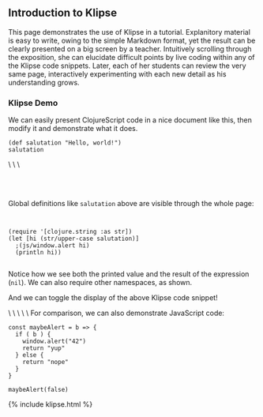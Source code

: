 
## Introduction to Klipse

This page demonstrates the use of Klipse in a tutorial. Explanitory material
is easy to write, owing to the simple Markdown format, yet the result can be
clearly presented on a big screen by a teacher. Intuitively scrolling through
the exposition, she can elucidate difficult points by live coding within any of
the Klipse code snippets. Later, each of her students can review the very same
page, interactively experimenting with each new detail as his understanding
grows.

### Klipse Demo

We can easily present ClojureScript code in a nice document like this, then
modify it and demonstrate what it does.

```klipse
(def salutation "Hello, world!")
salutation
```

\\
\\
\\
<!-- Above is a simple way to add blank lines, but must be ended
     by a line which is not \\. Otherwise a single "\" appears.
     Alternatively, just use <br/>:
-->
<br/>
<br/>

Global definitions like `salutation` above are visible through the whole page:

<pre id="toggle-me"><code class="language-klipse">

(require '[clojure.string :as str])
(let [hi (str/upper-case salutation)]
  ;(js/window.alert hi)
  (println hi))

</code></pre>

Notice how we see both the printed value and the result of the expression
(`nil`). We can also require other namespaces, as shown.

<a onclick="document.getElementById('toggle-me').hidden = ! document.getElementById('toggle-me').hidden;">
And we can toggle the display of the above Klipse code snippet!
</a>

\\
\\
\\
\\
\\
For comparison, we can also demonstrate JavaScript code:

```klipse-es2017
const maybeAlert = b => {
  if ( b ) {
    window.alert("42")
    return "yup"
  } else {
    return "nope"
  }
}

maybeAlert(false)
```

<!-- Or use ```eval-js above for es2015

Note that the following include directive must appear at the BOTTOM of the file.
-->

{% include klipse.html %}

